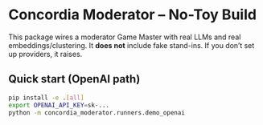 # Concordia Moderator – No-Toy Build


This package wires a moderator Game Master with real LLMs and real embeddings/clustering. It **does not** include fake stand-ins. If you don’t set up providers, it raises.


## Quick start (OpenAI path)
```bash
pip install -e .[all]
export OPENAI_API_KEY=sk-...
python -m concordia_moderator.runners.demo_openai